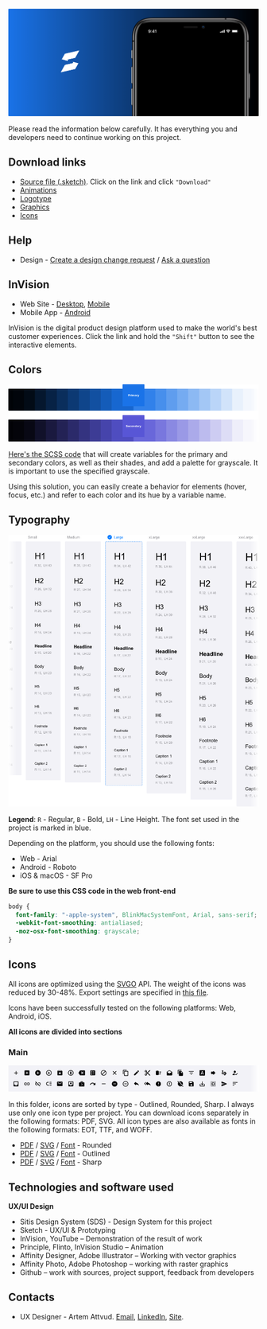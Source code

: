 ![cover.img](/01%20-%20design/export/project%20overview/github/cover.png)

Please read the information below carefully. It has everything you and developers need to continue working on this project.

## Download links

- [Source file (.sketch)](Project%20-%20UX,%20UI.sketch). Click on the link and click `"Download"`
- [Animations](/01%20-%20design/animation/)
- [Logotype](/01%20-%20design/export/branding/logotype/README.md)
- [Graphics](/01%20-%20design/export/graphics/)
- [Icons](#icons)

## Help

- Design - [Create a design change request](https://github.com/Attvud/SDS/issues/new/choose) / [Ask a question](mailto:w@res.pm)

## InVision

- Web Site - [Desktop](), [Mobile]()
- Mobile App - [Android]()

InVision is the digital product design platform used to make the world's best customer experiences. Click the link and hold the `"Shift"` button to see the interactive elements.

## Colors

![colors.img](/01%20-%20design/export/project%20overview/github/colors.png)

[Here's the SCSS code](https://github.com/Attvud/SDS/blob/master/X/docs/color%20system.scss) that will create variables for the primary and secondary colors, as well as their shades, and add a palette for grayscale. It is important to use the specified grayscale.

Using this solution, you can easily create a behavior for elements (hover, focus, etc.) and refer to each color and its hue by a variable name.

## Typography

![typography.img](/01%20-%20design/export/project%20overview/github/typography.png)

**Legend**: `R` - Regular, `B` - Bold, `LH` - Line Height. The font set used in the project is marked in blue.

Depending on the platform, you should use the following fonts:

- Web - Arial
- Android - Roboto
- iOS & macOS - SF Pro

**Be sure to use this CSS code in the web front-end**

```css
body {
  font-family: "-apple-system", BlinkMacSystemFont, Arial, sans-serif;
  -webkit-font-smoothing: antialiased;
  -moz-osx-font-smoothing: grayscale;
}
```

## Icons

All icons are optimized using the [SVGO](https://github.com/svg/svgo) API. The weight of the icons was reduced by 30-48%. Export settings are specified in [this file](https://github.com/Attvud/SDS/blob/master/X/docs/svgo.json).

Icons have been successfully tested on the following platforms: Web, Android, iOS.

**All icons are divided into sections**

### Main

![Icons - Main.img](/01%20-%20design/export/project%20overview/github/icons%20-%20main.png)


In this folder, icons are sorted by type - Outlined, Rounded, Sharp. I always use only one icon type per project. You can download icons separately in the following formats: PDF, SVG. All icon types are also available as fonts in the following formats: EOT, TTF, and WOFF.

- [PDF](https://github.com/Attvud/SDS/tree/master/icons/main/rounded/pdf) / [SVG](https://github.com/Attvud/SDS/tree/master/icons/main/rounded/svg) / [Font](https://github.com/Attvud/SDS/tree/master/icons/main/rounded/Icon-Font-Rounded.zip) - Rounded
- [PDF](https://github.com/Attvud/SDS/tree/master/icons/main/outlined/pdf) / [SVG](https://github.com/Attvud/SDS/tree/master/icons/main/outlined/svg) / [Font](https://github.com/Attvud/SDS/tree/master/icons/main/outlined/Icon-Font-Outlined.zip) - Outlined
- [PDF](https://github.com/Attvud/SDS/tree/master/icons/main/sharp/pdf) / [SVG](https://github.com/Attvud/SDS/tree/master/icons/main/sharp/svg) / [Font](https://github.com/Attvud/SDS/tree/master/icons/main/sharp/Icon-Font-Sharp.zip) - Sharp

## Technologies and software used

**UX/UI Design**

- Sitis Design System (SDS) - Design System for this project
- Sketch - UX/UI & Prototyping
- InVision, YouTube – Demonstration of the result of work
- Principle, Flinto, InVision Studio – Animation
- Affinity Designer, Adobe Illustrator – Working with vector graphics
- Affinity Photo, Adobe Photoshop – working with raster graphics
- Github – work with sources, project support, feedback from developers

## Contacts

- UX Designer - Artem Attvud. [Email](mailto:w@res.pm), [LinkedIn](https://www.linkedin.com/in/attvud), [Site](https://res.pm/).
